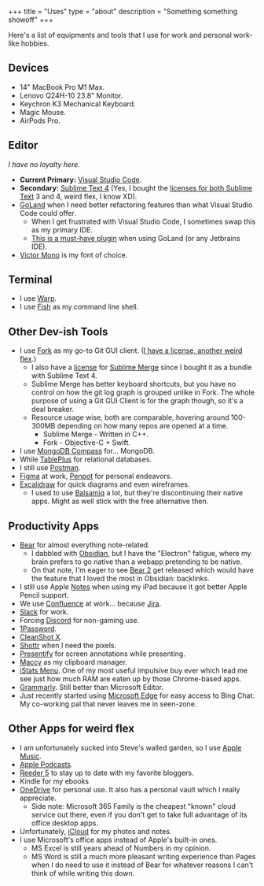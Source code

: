 +++
title = "Uses"
type = "about"
description = "Something something showoff"
+++

Here's a list of equipments and tools that I use for work and personal work-like hobbies.

## Devices

- 14" MacBook Pro M1 Max.
- Lenovo Q24H-10 23.8" Monitor.
- Keychron K3 Mechanical Keyboard.
- Magic Mouse.
- AirPods Pro.

## Editor

_I have no loyalty here._

- **Current Primary:** [Visual Studio Code](https://code.visualstudio.com/).
- **Secondary:** [Sublime Text 4](https://www.sublimetext.com/) (Yes, I bought the [licenses for both Sublime Text](https://storage.googleapis.com/rmrz-blog.appspot.com/Snippet%202023-04-07%20at%2010.11.00.png) 3 and 4, weird flex, I know XD).
- [GoLand](https://www.jetbrains.com/go/) when I need better refactoring features than what Visual Studio Code could offer.
  - When I get frustrated with Visual Studio Code, I sometimes swap this as my primary IDE.
  - [This is a must-have plugin](https://plugins.jetbrains.com/plugin/8575-nyan-progress-bar) when using GoLand (or any Jetbrains IDE).
- [Victor Mono](https://rubjo.github.io/victor-mono/) is my font of choice.

## Terminal

- I use [Warp](https://www.warp.dev/).
- I use [Fish](https://fishshell.com/) as my command line shell.

## Other Dev-ish Tools

- I use [Fork](https://git-fork.com/) as my go-to Git GUI client. ([I have a license, another weird flex](https://storage.googleapis.com/rmrz-blog.appspot.com/Snippet%202023-04-07%20at%2010.06.58.png).)
  - I also have a [license](https://storage.googleapis.com/rmrz-blog.appspot.com/Snippet%202023-04-07%20at%2010.12.55.png) for [Sublime Merge](https://www.sublimemerge.com/) since I bought it as a bundle with Sublime Text 4.
  - Sublime Merge has better keyboard shortcuts, but you have no control on how the git log graph is grouped unlike in Fork. The whole purpose of using a Git GUI Client is for the graph though, so it's a deal breaker.
  - Resource usage wise, both are comparable, hovering around 100-300MB depending on how many repos are opened at a time.
    - Sublime Merge - Written in C++.
    - Fork - Objective-C + Swift.
- I use [MongoDB Compass](https://www.mongodb.com/products/compass) for... MongoDB.
- While [TablePlus](https://tableplus.com/) for relational databases.
- I still use [Postman](https://www.postman.com/).
- [Figma](https://www.figma.com/) at work, [Penpot](https://penpot.app/) for personal endeavors.
- [Excalidraw](https://excalidraw.com/) for quick diagrams and even wireframes.
  - I used to use [Balsamiq](https://balsamiq.com/) a lot, but they're discontinuing their native apps. Might as well stick with the free alternative then.

## Productivity Apps

- [Bear](https://bear.app/) for almost everything note-related.
  - I dabbled with [Obsidian](https://obsidian.md/), but I have the "Electron" fatigue, where my brain prefers to go native than a webapp pretending to be native.
  - On that note, I'm eager to see [Bear 2](https://beta.bear.app/) get released which would have the feature that I loved the most in Obsidian: backlinks.
- I still use Apple [Notes](https://www.icloud.com/notes) when using my iPad because it got better Apple Pencil support.
- We use [Confluence](https://www.atlassian.com/software/confluence) at work... because [Jira](https://www.atlassian.com/software/jira).
- [Slack](https://slack.com) for work.
- Forcing [Discord](https://discord.com) for non-gaming use.
- [1Password](https://1password.com/).
- [CleanShot X](https://cleanshot.com).
- [Shottr](https://shottr.cc) when I need the pixels.
- [Presentify](https://apps.apple.com/us/app/presentify-screen-annotation/id1507246666) for screen annotations while presenting.
- [Maccy](https://maccy.app/) as my clipboard manager.
- [iStats Menu](https://bjango.com/mac/istatmenus). One of my most useful impulsive buy ever which lead me see just how much RAM are eaten up by those Chrome-based apps.
- [Grammarly](https://www.grammarly.com). Still better than Microsoft Editor.
- Just recently started using [Microsoft Edge](https://www.microsoft.com/edge) for easy access to Bing Chat. My co-working pal that never leaves me in seen-zone.

## Other Apps for weird flex

- I am unfortunately sucked into Steve's walled garden, so I use [Apple Music](https://music.apple.com/).
- [Apple Podcasts](https://www.apple.com/apple-podcasts).
- [Reeder 5](https://www.reederapp.com/) to stay up to date with my favorite bloggers.
- Kindle for my ebooks
- [OneDrive](https://onedrive.live.com/) for personal use. It also has a personal vault which I really appreciate.
  - Side note: Microsoft 365 Family is the cheapest "known" cloud service out there, even if you don't get to take full advantage of its office desktop apps.
- Unfortunately, [iCloud](https://www.icloud.com) for my photos and notes.
- I use Microsoft's office apps instead of Apple's built-in ones.
  - MS Excel is still years ahead of Numbers in my opinion.
  - MS Word is still a much more pleasant writing experience than Pages when I do need to use it instead of Bear for whatever reasons I can't think of while writing this down.
